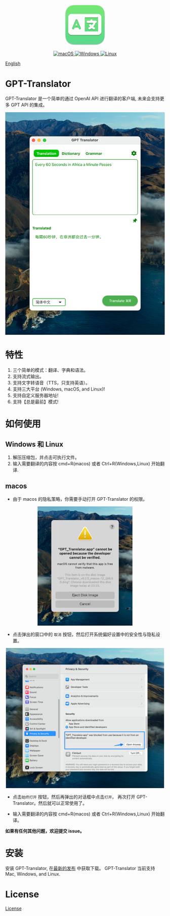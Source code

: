 <!--
 * @Date: 2023-04-10 19:41:40
 * @LastEditors: JessGuo
 * @LastEditTime: 2023-04-13 23:33:52
 * @FilePath: /GPT_Translator/README_zh.md
-->

<p align="center">
  <a  target="_blank">
    <img alt="logo" width="128px" height="128px" src="https://raw.githubusercontent.com/JesseGuoX/GPT-Translator/master/GPT_Translator.png" />
  </a>
</p>


<p align="center">
 
  <a href="https://github.com/JesseGuoX/GPT-Translator/releases" target="_blank">
    <img alt="macOS" src="https://img.shields.io/badge/-macOS-black?style=flat-square&logo=apple&logoColor=white" />
  </a>

  <a href="https://github.com/JesseGuoX/GPT-Translator/releases" target="_blank">
    <img alt="Windows" src="https://img.shields.io/badge/-Windows-blue?style=flat-square&logo=windows&logoColor=white" />
  </a>

  <a href="https://github.com/JesseGuoX/GPT-Translator/releases" target="_blank">
    <img alt="Linux" src="https://img.shields.io/badge/-Linux-yellow?style=flat-square&logo=linux&logoColor=white" />
  </a>
</p>

[English](https://raw.githubusercontent.com/JesseGuoX/GPT-Translator/master/README.md)

# GPT-Translator

  GPT-Translator 是一个简单的通过 OpenAI API 进行翻译的客户端, 未来会支持更多 GPT API 的集成。

<p align="center">
  <a  target="_blank">
    <img alt="logo" width="512px" src="https://raw.githubusercontent.com/JesseGuoX/GPT-Translator/master/doc/screenshot.png" />
  </a>
</p>



# 特性

1. 三个简单的模式：翻译、字典和语法。
2. 支持流式输出。
3. 支持文字转语音（TTS，只支持英语）。
4. 支持三大平台 (Windows, macOS, and Linux)!
5. 支持自定义服务器地址!
6. 支持【总是最前】模式!

# 如何使用

## Windows 和 Linux

  1. 解压压缩包，并点击可执行文件。
  2. 输入需要翻译的内容按 cmd+R(macos) 或者 Ctrl+R(Windows,Linux) 开始翻译.

## macos


  * 由于 macos 的隐私策略，你需要手动打开 GPT-Translator 的权限。
  
<p align="center">
  <a  target="_blank">
    <img  width="300px"  src="https://raw.githubusercontent.com/JesseGuoX/GPT-Translator/master/doc/verfiywarning.png" />
  </a>
</p>

  * 点击弹出的窗口中的 `取消` 按钮，然后打开系统偏好设置中的安全性与隐私设置。
  
<p align="center">
  <a  target="_blank">
    <img  width="500px"  src="https://raw.githubusercontent.com/JesseGuoX/GPT-Translator/master/doc/p&s.png" />
  </a>
</p>

  * 点击`始终打开` 按钮，然后再弹出的对话框中点击`打开`， 再次打开 GPT-Translator。然后就可以正常使用了。

  * 输入需要翻译的内容按 cmd+R(macos) 或者 Ctrl+R(Windows,Linux) 开始翻译。

 **如果有任何其他问题，欢迎提交 issue。**


# 安装

 安装 GPT-Translator, 在[最新的发布](https://github.com/JesseGuoX/GPT-Translator/releases/latest) 中获取下载。 GPT-Translator 当前支持 Mac, Windows, and Linux.

# License

[License](https://raw.githubusercontent.com/JesseGuoX/GPT-Translator/master/License)

